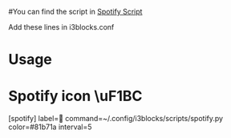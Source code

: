 #You can find the script in [Spotify Script](https://github.com/firatakandere/i3blocks-spotify.git)

Add these lines in i3blocks.conf
# Usage

# Spotify icon \uF1BC
[spotify]
label=
command=~/.config/i3blocks/scripts/spotify.py
color=#81b71a
interval=5


